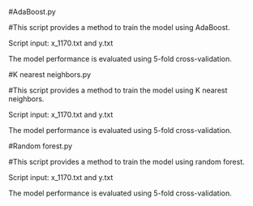 #AdaBoost.py

#This script provides a method to train the model using AdaBoost.

Script input: x_1170.txt and y.txt

The model performance is evaluated using 5-fold cross-validation.


#K nearest neighbors.py

#This script provides a method to train the model using K nearest neighbors.

Script input: x_1170.txt and y.txt

The model performance is evaluated using 5-fold cross-validation.


#Random forest.py

#This script provides a method to train the model using random forest.

Script input: x_1170.txt and y.txt

The model performance is evaluated using 5-fold cross-validation.
